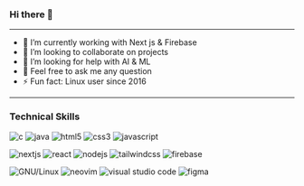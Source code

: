 ### Hi there 👋

<!--
**ZaneFerns360/ZaneFerns360** is a ✨ _special_ ✨ repository because its `README.md` (this file) appears on your GitHub profile.
--->
---

- 🔭 I’m currently working with Next js & Firebase  
- 👯 I’m looking to collaborate on projects
- 🤔 I’m looking for help with AI & ML
- 💬 Feel free to ask me any question
- ⚡ Fun fact: Linux user since 2016

---

### Technical Skills

<p>
  <img style="" src="https://img.shields.io/badge/c-%2300599C.svg?style=for-the-badge&logo=c&logoColor=white" alt="c">
  <img style="" src="https://img.shields.io/badge/java-%23ED8B00.svg?style=for-the-badge&logo=java&logoColor=white" alt="java">
  <img style="" src="https://img.shields.io/badge/html5-%23E34F26.svg?style=for-the-badge&logo=html5&logoColor=white" alt="html5">
  <img style="" src="https://img.shields.io/badge/css3-%231572B6.svg?style=for-the-badge&logo=css3&logoColor=white" alt="css3">
  <img style="" src="https://img.shields.io/badge/JavaScript-F7DF1E?style=for-the-badge&logo=javascript&logoColor=black" alt="javascript">
</p>

<p>
  <img src="https://img.shields.io/badge/Next.js-000000.svg?style=for-the-badge&logo=Next.js&labelColor=000000" alt="nextjs">
  <img style="" src="https://img.shields.io/badge/react-%2320232a.svg?style=for-the-badge&logo=react&logoColor=%2361DAFB" alt="react">
  <img style="" src="https://img.shields.io/badge/Node.js-43853D?style=for-the-badge&logo=node.js&logoColor=white" alt="nodejs">
  <img style="" src="https://img.shields.io/badge/tailwindcss-%2338B2AC.svg?style=for-the-badge&logo=tailwind-css&logoColor=white" alt="tailwindcss">
  <img style="" src="https://img.shields.io/badge/firebase-%23039BE5.svg?style=for-the-badge&logo=firebase" alt="firebase">
</p>


<p>
  <img style="" src="https://img.shields.io/badge/GNU%2FLinux-FCC624?style=for-the-badge&logo=linux&logoColor=black" alt="GNU/Linux">
  <img style="" src="https://img.shields.io/badge/NeoVim-%2357A143.svg?&style=for-the-badge&logo=neovim&logoColor=white" alt="neovim">
  <img style="" src="https://img.shields.io/badge/Visual%20Studio%20Code-0078d7.svg?style=for-the-badge&logo=visual-studio-code&logoColor=white" alt="visual studio code">
  <img style="" src="https://img.shields.io/badge/figma-%23F24E1E.svg?style=for-the-badge&logo=figma&logoColor=white" alt="figma">
</p>

